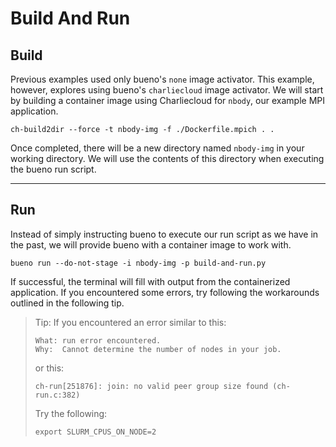 # Build And Run

## Build
Previous examples used only bueno's `none` image activator. This example,
however, explores using bueno's `charliecloud` image activator. We will start by
building a container image using Charliecloud for `nbody`, our example MPI
application.
```
ch-build2dir --force -t nbody-img -f ./Dockerfile.mpich . .
```
Once completed, there will be a new directory named `nbody-img` in your working
directory. We will use the contents of this directory when executing the bueno
run script.

---

## Run
Instead of simply instructing bueno to execute our run script as we have in the
past, we will provide bueno with a container image to work with.
```
bueno run --do-not-stage -i nbody-img -p build-and-run.py
```

If successful, the terminal will fill with output from the containerized
application. If you encountered some errors, try following the workarounds
outlined in the following tip.

> Tip: If you encountered an error similar to this:
> ```
> What: run error encountered.
> Why:  Cannot determine the number of nodes in your job.
> ```
>
> or this:
> ```
> ch-run[251876]: join: no valid peer group size found (ch-run.c:382)
>
> ```
> Try the following:
> ```
> export SLURM_CPUS_ON_NODE=2
> ```
